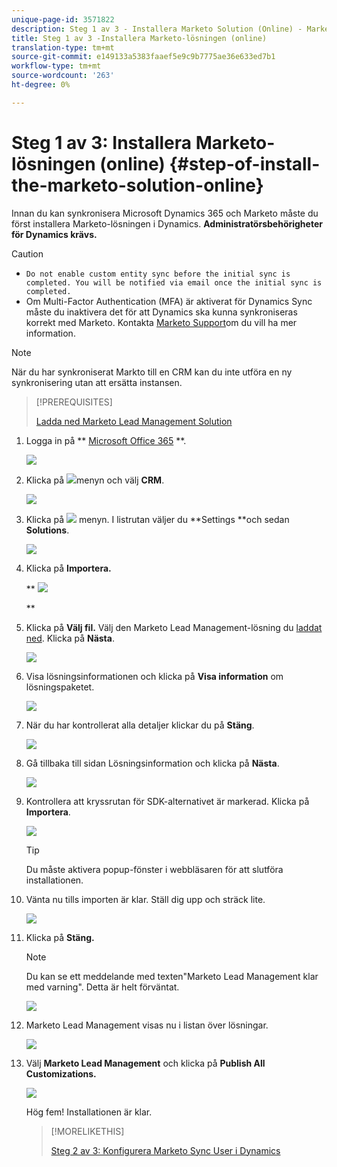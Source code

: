 ```yaml
---
unique-page-id: 3571822
description: Steg 1 av 3 - Installera Marketo Solution (Online) - Marketo Docs - Produktdokumentation
title: Steg 1 av 3 -Installera Marketo-lösningen (online)
translation-type: tm+mt
source-git-commit: e149133a5383faaef5e9c9b7775ae36e633ed7b1
workflow-type: tm+mt
source-wordcount: '263'
ht-degree: 0%

---
```



# Steg 1 av 3: Installera Marketo-lösningen (online) {#step-of-install-the-marketo-solution-online}

Innan du kan synkronisera Microsoft Dynamics 365 och Marketo måste du först installera Marketo-lösningen i Dynamics. **Administratörsbehörigheter för Dynamics krävs.**

>[!CAUTION]
>
>* `Do not enable custom entity sync before the initial sync is completed. You will be notified via email once the initial sync is completed.`
>* Om Multi-Factor Authentication (MFA) är aktiverat för Dynamics Sync måste du inaktivera det för att Dynamics ska kunna synkroniseras korrekt med Marketo. Kontakta [Marketo Support](http://nation.marketo.com/community/support_solutions)om du vill ha mer information.

>



>[!NOTE]
>
>När du har synkroniserat Markto till en CRM kan du inte utföra en ny synkronisering utan att ersätta instansen.

>[!PREREQUISITES]
>
>[Ladda ned Marketo Lead Management Solution](../../../../../product-docs/crm-sync/microsoft-dynamics-sync/sync-setup/download-the-marketo-lead-management-solution.md)

1. Logga in på ** [Microsoft Office 365](https://login.microsoftonline.com/) **.

   ![](assets/image2015-3-16-15-3a58-3a55.png)

1. Klicka på ![](assets/image2015-3-16-16-3a1-3a13.png)menyn och välj **CRM**.

   ![](assets/image2015-3-16-16-3a0-3a10.png)

1. Klicka på ![](assets/image2015-5-13-10-3a5-3a8.png) menyn. I listrutan väljer du **Settings **och sedan **Solutions**.

   ![](assets/image2015-5-13-10-3a4-3a1.png)

1. Klicka på **Importera.**

   ** ![](assets/image2015-3-19-8-3a34-3a8.png)

   **

1. Klicka på **Välj fil.** Välj den Marketo Lead Management-lösning du [laddat ned](../../../../../product-docs/crm-sync/microsoft-dynamics-sync/sync-setup/download-the-marketo-lead-management-solution.md). Klicka på **Nästa**.

   ![](assets/image2015-10-9-14-3a44-3a14.png)

1. Visa lösningsinformationen och klicka på **Visa information** om lösningspaketet.

   ![](assets/image2015-10-9-15-3a4-3a16.png)

1. När du har kontrollerat alla detaljer klickar du på **Stäng**.

   ![](assets/image2015-10-9-14-3a57-3a3.png)

1. Gå tillbaka till sidan Lösningsinformation och klicka på **Nästa**.

   ![](assets/image2015-10-9-14-3a59-3a24.png)

1. Kontrollera att kryssrutan för SDK-alternativet är markerad. Klicka på **Importera**.

   ![](assets/image2015-10-9-15-3a7-3a12.png)

   >[!TIP]
   >
   >Du måste aktivera popup-fönster i webbläsaren för att slutföra installationen.

1. Vänta nu tills importen är klar. Ställ dig upp och sträck lite.

   ![](assets/image2015-3-11-11-3a34-3a9.png)

1. Klicka på **Stäng.**

   >[!NOTE]
   >
   >Du kan se ett meddelande med texten&quot;Marketo Lead Management klar med varning&quot;. Detta är helt förväntat.

   ![](assets/image2015-3-13-9-3a54-3a39.png)

1. Marketo Lead Management visas nu i listan över lösningar.

   ![](assets/image2015-3-19-8-3a40-3a38.png)

1. Välj **Marketo Lead Management** och klicka på **Publish All Customizations.**

   ![](assets/image2015-3-19-8-3a41-3a21.png)

   Hög fem! Installationen är klar.

   >[!MORELIKETHIS]
   >
   >[Steg 2 av 3: Konfigurera Marketo Sync User i Dynamics](step-2-of-3-set-up.md)
